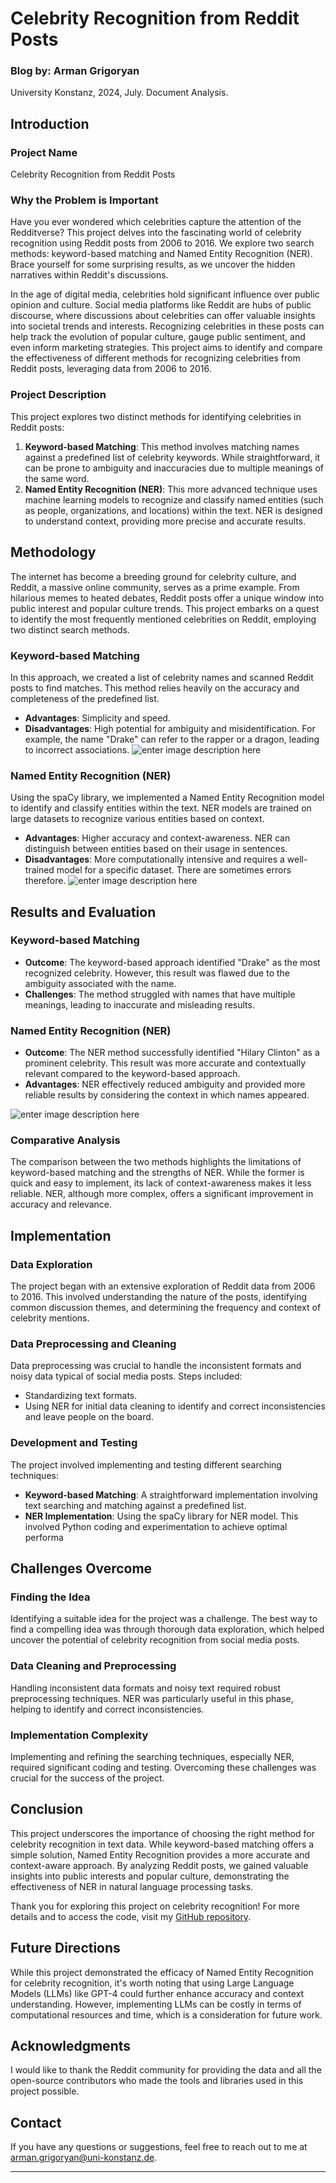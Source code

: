 

# Celebrity Recognition from Reddit Posts

### Blog by: Arman Grigoryan
University Konstanz, 2024,  July. Document Analysis.

## Introduction

### Project Name

Celebrity Recognition from Reddit Posts

### Why the Problem is Important
Have you ever wondered which celebrities capture the attention of the Redditverse? This project delves into the fascinating world of celebrity recognition using Reddit posts from 2006 to 2016. We explore two search methods: keyword-based matching and Named Entity Recognition (NER). Brace yourself for some surprising results, as we uncover the hidden narratives within Reddit's discussions.

In the age of digital media, celebrities hold significant influence over public opinion and culture. Social media platforms like Reddit are hubs of public discourse, where discussions about celebrities can offer valuable insights into societal trends and interests. Recognizing celebrities in these posts can help track the evolution of popular culture, gauge public sentiment, and even inform marketing strategies. This project aims to identify and compare the effectiveness of different methods for recognizing celebrities from Reddit posts, leveraging data from 2006 to 2016.


### Project Description

This project explores two distinct methods for identifying celebrities in Reddit posts:

1. **Keyword-based Matching**: This method involves matching names against a predefined list of celebrity keywords. While straightforward, it can be prone to ambiguity and inaccuracies due to multiple meanings of the same word.
2. **Named Entity Recognition (NER)**: This more advanced technique uses machine learning models to recognize and classify named entities (such as people, organizations, and locations) within the text. NER is designed to understand context, providing more precise and accurate results.

## Methodology
The internet has become a breeding ground for celebrity culture, and Reddit, a massive online community, serves as a prime example. From hilarious memes to heated debates, Reddit posts offer a unique window into public interest and popular culture trends. This project embarks on a quest to identify the most frequently mentioned celebrities on Reddit, employing two distinct search methods.
### Keyword-based Matching

In this approach, we created a list of celebrity names and scanned Reddit posts to find matches. This method relies heavily on the accuracy and completeness of the predefined list. 

- **Advantages**: Simplicity and speed.
- **Disadvantages**: High potential for ambiguity and misidentification. For example, the name "Drake" can refer to the rapper or a dragon, leading to incorrect associations.
![enter image description here](https://raw.githubusercontent.com/armangrigoryan96/armangrigoryan96.github.io/main/drake.png)


### Named Entity Recognition (NER)

Using the spaCy library, we implemented a Named Entity Recognition model to identify and classify entities within the text. NER models are trained on large datasets to recognize various entities based on context.

- **Advantages**: Higher accuracy and context-awareness. NER can distinguish between entities based on their usage in sentences.
- **Disadvantages**: More computationally intensive and requires a well-trained model for a specific dataset. There are sometimes errors therefore.
![enter image description here](https://raw.githubusercontent.com/armangrigoryan96/armangrigoryan96.github.io/main/hillary.png)
## Results and Evaluation

### Keyword-based Matching

- **Outcome**: The keyword-based approach identified "Drake" as the most recognized celebrity. However, this result was flawed due to the ambiguity associated with the name.
- **Challenges**: The method struggled with names that have multiple meanings, leading to inaccurate and misleading results.

### Named Entity Recognition (NER)

- **Outcome**: The NER method successfully identified "Hilary Clinton" as a prominent celebrity. This result was more accurate and contextually relevant compared to the keyword-based approach.
- **Advantages**: NER effectively reduced ambiguity and provided more reliable results by considering the context in which names appeared.


![enter image description here](https://raw.githubusercontent.com/armangrigoryan96/armangrigoryan96.github.io/main/NER.png)

### Comparative Analysis

The comparison between the two methods highlights the limitations of keyword-based matching and the strengths of NER. While the former is quick and easy to implement, its lack of context-awareness makes it less reliable. NER, although more complex, offers a significant improvement in accuracy and relevance.

## Implementation

### Data Exploration

The project began with an extensive exploration of Reddit data from 2006 to 2016. This involved understanding the nature of the posts, identifying common discussion themes, and determining the frequency and context of celebrity mentions.

### Data Preprocessing and Cleaning

Data preprocessing was crucial to handle the inconsistent formats and noisy data typical of social media posts. Steps included:


- Standardizing text formats.
- Using NER for initial data cleaning to identify and correct inconsistencies and leave people on the board.

### Development and Testing

The project involved implementing and testing different searching techniques:

- **Keyword-based Matching**: A straightforward implementation involving text searching and matching against a predefined list.
- **NER Implementation**: Using the spaCy library for NER model. This involved  Python coding and experimentation to achieve optimal performa

## Challenges Overcome

### Finding the Idea

Identifying a suitable idea for the project was a challenge. The best way to find a compelling idea was through thorough data exploration, which helped uncover the potential of celebrity recognition from social media posts.

### Data Cleaning and Preprocessing

Handling inconsistent data formats and noisy text required robust preprocessing techniques. NER was particularly useful in this phase, helping to identify and correct inconsistencies.

### Implementation Complexity

Implementing and refining the searching techniques, especially NER, required significant coding and testing. Overcoming these challenges was crucial for the success of the project.

## Conclusion

This project underscores the importance of choosing the right method for celebrity recognition in text data. While keyword-based matching offers a simple solution, Named Entity Recognition provides a more accurate and context-aware approach. By analyzing Reddit posts, we gained valuable insights into public interests and popular culture, demonstrating the effectiveness of NER in natural language processing tasks.

Thank you for exploring this project on celebrity recognition! For more details and to access the code, visit my [GitHub repository](https://github.com/armangrigoryan96).


## Future Directions

While this project demonstrated the efficacy of Named Entity Recognition for celebrity recognition, it's worth noting that using Large Language Models (LLMs) like GPT-4 could further enhance accuracy and context understanding. However, implementing LLMs can be costly in terms of computational resources and time, which is a consideration for future work.



## Acknowledgments

I would like to thank the Reddit community for providing the data and all the open-source contributors who made the tools and libraries used in this project possible.

## Contact

If you have any questions or suggestions, feel free to reach out to me at [arman.grigoryan@uni-konstanz.de](mailto:your.email@example.com).

---
